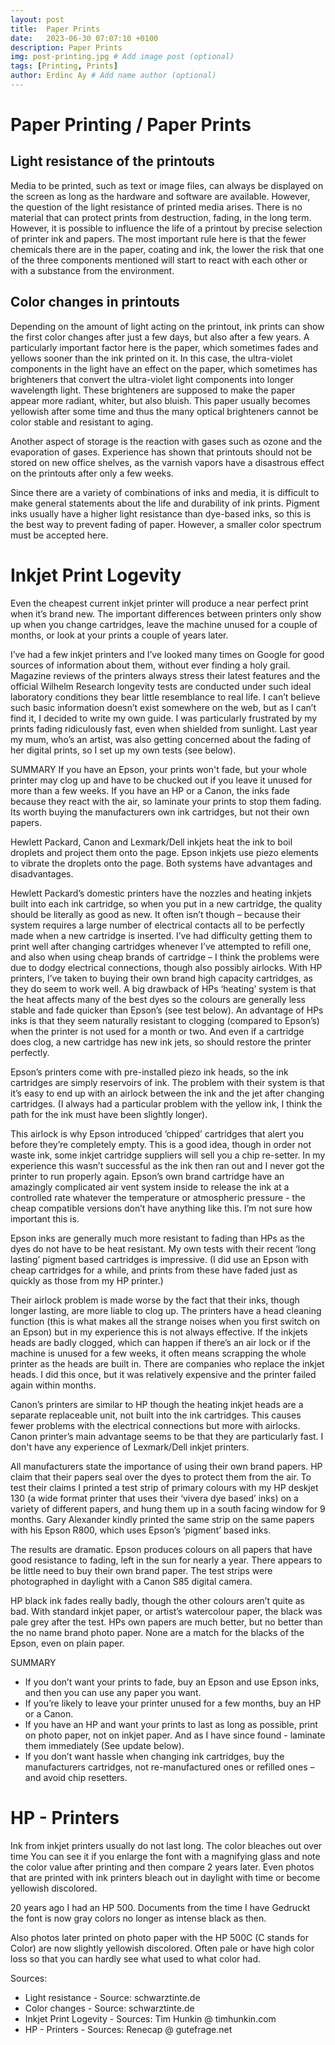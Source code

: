 ```yaml
---
layout: post
title:  Paper Prints
date:   2023-06-30 07:07:10 +0100
description: Paper Prints
img: post-printing.jpg # Add image post (optional)
tags: [Printing, Prints]
author: Erdinc Ay # Add name author (optional)
---
```


# Paper Printing / Paper Prints

## Light resistance of the printouts

Media to be printed, such as text or image files, can always be displayed on the screen as long as the hardware and software are available. However, the question of the light resistance of printed media arises. There is no material that can protect prints from destruction, fading, in the long term. However, it is possible to influence the life of a printout by precise selection of printer ink and papers. The most important rule here is that the fewer chemicals there are in the paper, coating and ink, the lower the risk that one of the three components mentioned will start to react with each other or with a substance from the environment.

## Color changes in printouts

Depending on the amount of light acting on the printout, ink prints can show the first color changes after just a few days, but also after a few years. A particularly important factor here is the paper, which sometimes fades and yellows sooner than the ink printed on it. In this case, the ultra-violet components in the light have an effect on the paper, which sometimes has brighteners that convert the ultra-violet light components into longer wavelength light. These brighteners are supposed to make the paper appear more radiant, whiter, but also bluish. This paper usually becomes yellowish after some time and thus the many optical brighteners cannot be color stable and resistant to aging.

Another aspect of storage is the reaction with gases such as ozone and the evaporation of gases. Experience has shown that printouts should not be stored on new office shelves, as the varnish vapors have a disastrous effect on the printouts after only a few weeks.

Since there are a variety of combinations of inks and media, it is difficult to make general statements about the life and durability of ink prints. Pigment inks usually have a higher light resistance than dye-based inks, so this is the best way to prevent fading of paper. However, a smaller color spectrum must be accepted here.


# Inkjet Print Logevity

 Even the cheapest current inkjet printer will produce a near perfect print when it’s brand new. The important differences between printers only show up when you change cartridges, leave the machine unused for a couple of months, or look at your prints a couple of years later.  

I’ve had a few inkjet printers and I’ve looked many times on Google for good sources of information about them, without ever finding a holy grail. Magazine reviews of the printers always stress their latest features and the official Wilhelm Research longevity tests are conducted under such ideal laboratory conditions they bear little resemblance to real life. I can’t believe such basic information doesn’t exist somewhere on the web, but as I can’t find it, I decided to write my own guide. I was particularly frustrated by my prints fading ridiculously fast, even when shielded from sunlight. Last year my mum, who’s an artist, was also getting concerned about the fading of her digital prints, so I set up my own tests (see below).

SUMMARY
If you have an Epson, your prints won't fade, but your whole printer may clog up and have to be chucked out if you leave it unused for more than a few weeks.
If you have an HP or a Canon, the inks fade because they react with the air, so laminate your prints to stop them fading.
Its worth buying the manufacturers own ink cartridges, but not their own papers. 

Hewlett Packard, Canon and Lexmark/Dell inkjets heat the ink to boil droplets and project them onto the page. Epson inkjets use piezo elements to vibrate the droplets onto the page. Both systems have advantages and disadvantages. 

Hewlett Packard’s domestic printers have the nozzles and heating inkjets built into each ink cartridge, so when you put in a new cartridge, the quality should be literally as good as new. It often isn’t though – because their system requires a large number of electrical contacts all to be perfectly made when a new cartridge is inserted. I’ve had difficulty getting them to print well after changing cartridges whenever I’ve attempted to refill one, and also when using cheap brands of cartridge – I think the problems were due to dodgy electrical connections, though also possibly airlocks. With HP printers, I’ve taken to buying their own brand high capacity cartridges, as they do seem to work well. A big drawback of HPs ‘heating’ system is that the heat affects many of the best dyes so the colours are generally less stable and fade quicker than Epson’s (see test below). An advantage of HPs inks is that they seem naturally resistant to clogging (compared to Epson’s) when the printer is not used for a month or two. And even if a cartridge does clog, a new cartridge has new ink jets, so should restore the printer perfectly.

Epson’s printers come with pre-installed piezo ink heads, so the ink cartridges are simply reservoirs of ink. The problem with their system is that it’s easy to end up with an airlock between the ink and the jet after changing cartridges. (I always had a particular problem with the yellow ink, I think the path for the ink must have been slightly longer).

This airlock is why Epson introduced ‘chipped’ cartridges that alert you before they’re completely empty. This is a good idea, though in order not waste ink, some inkjet cartridge suppliers will sell you a chip re-setter. In my experience this wasn’t successful as the ink then ran out and I never got the printer to run properly again. Epson’s own brand cartridge have an amazingly complicated air vent system inside to release the ink at a controlled rate whatever the temperature or atmospheric pressure - the cheap compatible versions don’t have anything like this. I’m not sure how important this is.         

Epson inks are generally much more resistant to fading than HPs as the dyes do not have to be heat resistant. My own tests with their recent ‘long lasting’ pigment based cartridges is impressive. (I did use an Epson with cheap cartridges for a while, and prints from these have faded just as quickly as those from my HP printer.)

Their airlock problem is made worse by the fact that their inks, though longer lasting, are more liable to clog up. The printers have a head cleaning function (this is what makes all the strange noises when you first switch on an Epson) but in my experience this is not always effective. If the inkjets heads are badly clogged, which can happen if there’s an air lock or if the machine is unused for a few weeks, it often means scrapping the whole printer as the heads are built in. There are companies who replace the inkjet heads. I did this once, but  it was relatively expensive and the printer failed again within months.  

 Canon’s printers are similar to HP though the heating inkjet heads are a separate replaceable unit, not built into the ink cartridges. This causes fewer problems with the electrical connections but more with airlocks. Canon printer’s main advantage seems to be that they are particularly fast. I don't have any experience of Lexmark/Dell inkjet printers. 

All manufacturers state the importance of using their own brand papers. HP claim that their papers seal over the dyes to protect them from the air. To test their claims I printed a test strip of primary colours with my HP deskjet 130 (a wide format printer that uses their ‘vivera dye based’ inks) on a variety of different papers, and hung them up in a south facing window for 9 months. Gary Alexander kindly printed the same strip on the same papers  with his Epson R800, which uses Epson’s ‘pigment’ based inks.

The results are dramatic. Epson produces colours on all papers that have good resistance to fading, left in the sun for nearly a year. There appears to be little need to buy their own brand paper. The test strips were photographed in daylight with a Canon S85 digital camera.
 
HP black ink fades really badly, though the other colours aren’t quite as bad. With standard inkjet paper, or artist’s watercolour paper, the black was pale grey after the test. HPs own papers are much better, but no better than the no name brand photo paper.  None are a match for the blacks of the Epson, even on plain paper.

SUMMARY

- If you don’t want your prints to fade, buy an Epson and use Epson inks, and then you can use any paper you want.
- If you’re likely to leave your printer unused for a few months, buy an HP or a Canon.
- If you have an HP and want your prints to last as long as possible, print on photo paper, not on inkjet paper. And as I have since found - laminate them immediately (See update below).
- If you don’t want hassle when changing ink cartridges, buy the manufacturers cartridges, not re-manufactured ones or refilled ones – and avoid chip resetters.


# HP - Printers

Ink from inkjet printers usually do not last long. The color bleaches out over time You can see it if you enlarge the font with a magnifying glass and note the color value after printing and then compare 2 years later. Even photos that are printed with ink printers bleach out in daylight with time or become yellowish discolored.

20 years ago I had an HP 500. Documents from the time I have Gedruckt the font is now gray colors no longer as intense black as then.

Also photos later printed on photo paper with the HP 500C (C stands for Color) are now slightly yellowish discolored. Often pale or have high color loss so that you can hardly see what used to what color had.


Sources: 
- Light resistance - Source: schwarztinte.de
- Color changes - Source: schwarztinte.de
- Inkjet Print Logevity - Sources: Tim Hunkin @ timhunkin.com
- HP - Printers - Sources: Renecap @ gutefrage.net
